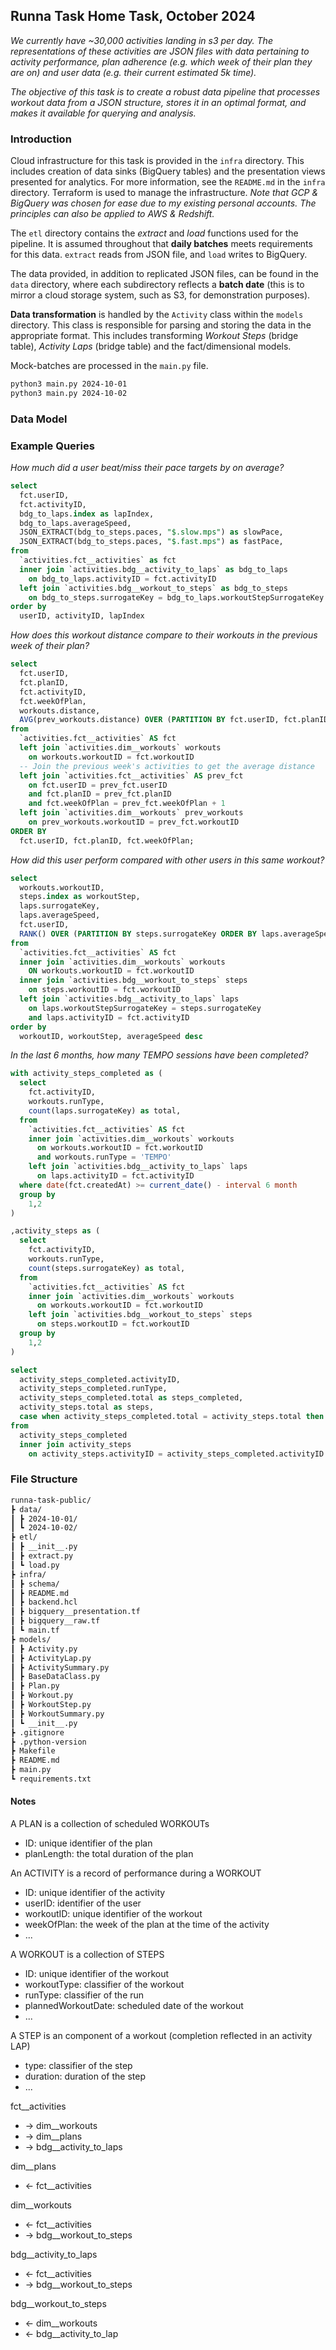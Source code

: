 ## Runna Task Home Task, October 2024

*We currently have ~30,000 activities landing in s3 per day. The representations of these activities are JSON files with data pertaining to activity performance, plan adherence (e.g. which week of their plan they are on) and user data (e.g. their current estimated 5k time).*

*The objective of this task is to create a robust data pipeline that processes workout data from a JSON structure, stores it in an optimal format, and makes it available for querying and analysis.*

### Introduction

Cloud infrastructure for this task is provided in the `infra` directory. This includes creation of data sinks (BigQuery tables) and the presentation views presented for analytics. For more information, see the `README.md` in the `infra` directory. Terraform is used to manage the infrastructure. *Note that GCP & BigQuery was chosen for ease due to my existing personal accounts. The principles can also be applied to AWS & Redshift.*

The `etl` directory contains the *extract* and *load* functions used for the pipeline. It is assumed throughout that **daily batches** meets requirements for this data. `extract` reads from JSON file, and `load` writes to BigQuery.

The data provided, in addition to replicated JSON files, can be found in the `data` directory, where each subdirectory reflects a **batch date** (this is to mirror a cloud storage system, such as S3, for demonstration purposes).

**Data transformation** is handled by the `Activity` class within the `models` directory. This class is responsible for parsing and storing the data in the appropriate format. This includes transforming *Workout Steps* (bridge table), *Activity Laps* (bridge table) and the fact/dimensional models.

Mock-batches are processed in the `main.py` file.

```bash
python3 main.py 2024-10-01
python3 main.py 2024-10-02
```

### Data Model


### Example Queries

*How much did a user beat/miss their pace targets by on average?*

```SQL
select
  fct.userID,
  fct.activityID,
  bdg_to_laps.index as lapIndex,
  bdg_to_laps.averageSpeed,
  JSON_EXTRACT(bdg_to_steps.paces, "$.slow.mps") as slowPace,
  JSON_EXTRACT(bdg_to_steps.paces, "$.fast.mps") as fastPace,
from
  `activities.fct__activities` as fct
  inner join `activities.bdg__activity_to_laps` as bdg_to_laps
    on bdg_to_laps.activityID = fct.activityID
  left join `activities.bdg__workout_to_steps` as bdg_to_steps
    on bdg_to_steps.surrogateKey = bdg_to_laps.workoutStepSurrogateKey
order by
  userID, activityID, lapIndex
```

*How does this workout distance compare to their workouts in the previous week of their plan?*

```SQL
select
  fct.userID,
  fct.planID,
  fct.activityID,
  fct.weekOfPlan,
  workouts.distance,
  AVG(prev_workouts.distance) OVER (PARTITION BY fct.userID, fct.planID ORDER BY fct.weekOfPlan) AS avg_distance_prior_week
from
  `activities.fct__activities` AS fct
  left join `activities.dim__workouts` workouts
    on workouts.workoutID = fct.workoutID
  -- Join the previous week's activities to get the average distance
  left join `activities.fct__activities` AS prev_fct
    on fct.userID = prev_fct.userID
    and fct.planID = prev_fct.planID
    and fct.weekOfPlan = prev_fct.weekOfPlan + 1
  left join `activities.dim__workouts` prev_workouts
    on prev_workouts.workoutID = prev_fct.workoutID
ORDER BY
  fct.userID, fct.planID, fct.weekOfPlan;
```

*How did this user perform compared with other users in this same workout?*

```SQL
select 
  workouts.workoutID,
  steps.index as workoutStep,
  laps.surrogateKey,
  laps.averageSpeed,
  fct.userID,
  RANK() OVER (PARTITION BY steps.surrogateKey ORDER BY laps.averageSpeed DESC)
from  
  `activities.fct__activities` AS fct
  inner join `activities.dim__workouts` workouts
    ON workouts.workoutID = fct.workoutID
  inner join `activities.bdg__workout_to_steps` steps
    on steps.workoutID = fct.workoutID
  left join `activities.bdg__activity_to_laps` laps
    on laps.workoutStepSurrogateKey = steps.surrogateKey
    and laps.activityID = fct.activityID
order by
  workoutID, workoutStep, averageSpeed desc
```

*In the last 6 months, how many TEMPO sessions have been completed?*

```SQL
with activity_steps_completed as (
  select 
    fct.activityID,
    workouts.runType,
    count(laps.surrogateKey) as total,
  from
    `activities.fct__activities` AS fct
    inner join `activities.dim__workouts` workouts
      on workouts.workoutID = fct.workoutID
      and workouts.runType = 'TEMPO'
    left join `activities.bdg__activity_to_laps` laps
      on laps.activityID = fct.activityID
  where date(fct.createdAt) >= current_date() - interval 6 month
  group by 
    1,2
)

,activity_steps as (
  select 
    fct.activityID,
    workouts.runType,
    count(steps.surrogateKey) as total,
  from
    `activities.fct__activities` AS fct
    inner join `activities.dim__workouts` workouts
      on workouts.workoutID = fct.workoutID
    left join `activities.bdg__workout_to_steps` steps
      on steps.workoutID = fct.workoutID
  group by 
    1,2
)

select
  activity_steps_completed.activityID,
  activity_steps_completed.runType,
  activity_steps_completed.total as steps_completed,
  activity_steps.total as steps,
  case when activity_steps_completed.total = activity_steps.total then true else false end as isCompleted
from 
  activity_steps_completed
  inner join activity_steps
    on activity_steps.activityID = activity_steps_completed.activityID
```


### File Structure
```bash
runna-task-public/
┣ data/
┃ ┣ 2024-10-01/
┃ ┗ 2024-10-02/
┣ etl/
┃ ┣ __init__.py
┃ ┣ extract.py
┃ ┗ load.py
┣ infra/
┃ ┣ schema/
┃ ┣ README.md
┃ ┣ backend.hcl
┃ ┣ bigquery__presentation.tf
┃ ┣ bigquery__raw.tf
┃ ┗ main.tf
┣ models/
┃ ┣ Activity.py
┃ ┣ ActivityLap.py
┃ ┣ ActivitySummary.py
┃ ┣ BaseDataClass.py
┃ ┣ Plan.py
┃ ┣ Workout.py
┃ ┣ WorkoutStep.py
┃ ┣ WorkoutSummary.py
┃ ┗ __init__.py
┣ .gitignore
┣ .python-version
┣ Makefile
┣ README.md
┣ main.py
┗ requirements.txt
```


#### Notes

A PLAN is a collection of scheduled WORKOUTs
- ID: unique identifier of the plan
- planLength: the total duration of the plan

An ACTIVITY is a record of performance during a WORKOUT
- ID: unique identifier of the activity
- userID: identifier of the user
- workoutID: unique identifier of the workout
- weekOfPlan: the week of the plan at the time of the activity
- ...

A WORKOUT is a collection of STEPS
- ID: unique identifier of the workout
- workoutType: classifier of the workout
- runType: classifier of the run
- plannedWorkoutDate: scheduled date of the workout
- ...

A STEP is an component of a workout (completion reflected in an activity LAP)
- type: classifier of the step
- duration: duration of the step
- ...

fct__activities

* -> dim__workouts
* -> dim__plans
* -> bdg__activity_to_laps

dim__plans

* <- fct__activities

dim__workouts

* <- fct__activities
* -> bdg__workout_to_steps

bdg__activity_to_laps

* <- fct__activities
* -> bdg__workout_to_steps

bdg__workout_to_steps

* <- dim__workouts
* <- bdg__activity_to_lap 